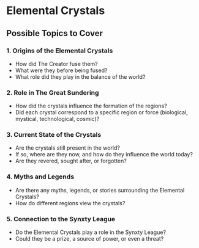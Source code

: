 # Elemental Crystals

## Possible Topics to Cover

### 1. Origins of the Elemental Crystals

- How did The Creator fuse them?
- What were they before being fused?
- What role did they play in the balance of the world?

### 2. Role in The Great Sundering

- How did the crystals influence the formation of the regions?
- Did each crystal correspond to a specific region or force (biological, mystical, technological, cosmic)?
  
### 3. Current State of the Crystals

- Are the crystals still present in the world?
- If so, where are they now, and how do they influence the world today?
- Are they revered, sought after, or forgotten?
  
### 4. Myths and Legends

- Are there any myths, legends, or stories surrounding the Elemental Crystals?
- How do different regions view the crystals?

### 5. Connection to the Synxty League

- Do the Elemental Crystals play a role in the Synxty League?
- Could they be a prize, a source of power, or even a threat?

